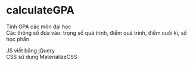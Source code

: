 # calculateGPA
Tính GPA các môn đại học <br>
Các thông số đưa vào: trọng số quá trình, điểm quá trình, điểm cuối kì, số học phần<br>

JS viết bằng jQuery <br>
CSS sử dụng MaterializeCSS
